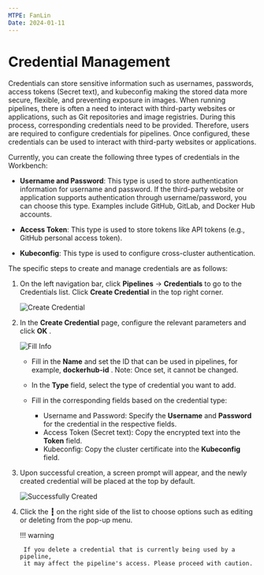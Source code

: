 ```yaml
---
MTPE: FanLin
Date: 2024-01-11
---
```


# Credential Management

Credentials can store sensitive information such as usernames, passwords, access tokens (Secret text),
and kubeconfig making the stored data more secure, flexible, and preventing exposure in images.
When running pipelines, there is often a need to interact with third-party websites or applications,
such as Git repositories and image registries. During this process, corresponding credentials need
to be provided. Therefore, users are required to configure credentials for pipelines. Once configured,
these credentials can be used to interact with third-party websites or applications.

Currently, you can create the following three types of credentials in the Workbench:

- **Username and Password**: This type is used to store authentication information for
  username and password. If the third-party website or application supports authentication
  through username/password, you can choose this type. Examples include GitHub, GitLab,
  and Docker Hub accounts.

- **Access Token**: This type is used to store tokens like API tokens
  (e.g., GitHub personal access token).

- **Kubeconfig**: This type is used to configure cross-cluster authentication.

The specific steps to create and manage credentials are as follows:

1. On the left navigation bar, click __Pipelines__ -> __Credentials__ to go to
   the Credentials list. Click __Create Credential__ in the top right corner.

    ![Create Credential](https://docs.daocloud.io/daocloud-docs-images/docs/en/docs/amamba/images/cred01.png)

2. In the __Create Credential__ page, configure the relevant parameters and click __OK__ .

    ![Fill Info](https://docs.daocloud.io/daocloud-docs-images/docs/en/docs/amamba/images/cred02.png)

    - Fill in the __Name__ and set the ID that can be used in pipelines,
      for example, __dockerhub-id__ . Note: Once set, it cannot be changed.
    - In the __Type__ field, select the type of credential you want to add.
    - Fill in the corresponding fields based on the credential type:

        - Username and Password: Specify the __Username__ and __Password__ for the credential in the respective fields.
        - Access Token (Secret text): Copy the encrypted text into the __Token__ field.
        - Kubeconfig: Copy the cluster certificate into the __Kubeconfig__ field.

3. Upon successful creation, a screen prompt will appear, and the newly created credential
   will be placed at the top by default.

    ![Successfully Created](../../images/cred03.png)

4. Click the __┇__ on the right side of the list to choose options such as editing or
   deleting from the pop-up menu.

    !!! warning

        If you delete a credential that is currently being used by a pipeline,
        it may affect the pipeline's access. Please proceed with caution.
